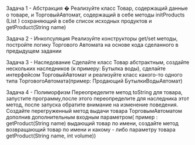 Задача 1 - Абстракция
� Реализуйте класс Товар, содержащий данные о товаре, и 
ТорговыйАвтомат, содержащий в себе методы
initProducts (List <Product>) сохраняющий в себе список 
исходных продуктов и getProduct(String name)

Задача 2 - Инкопсуляция
Реализуйте конструкторы get/set методы, постройте логику Торгового
Автомата на основе кода сделанного в предыдущем задании

Задача 3 - Наследование
Сделайте класс Товар абстрактным, создайте нескольких наследников
(к примеру: Бутылка воды), сделайте интерфейсом ТорговыйАвтомат
и реализуйте класс какого-то одного типа ТорговогоАвтомата(пример: 
Продающий БутылкиВодыАвтомат)

Задача 4 - Полиморфизм
Переопределите метод toString для товара, запустите программу,после
этого переопределите для наследника этот метод, после
запуска обратите внимание на изменение поведения.
Создайте перегруженный метод выдачи товара ТорговымАвтоматом
дополнив дополнительным входным параметром( пример :
getProduct(String name) выдающий товар по имени, создайте
метод возвращающий товар по имени и какому - либо
параметру товара getProduct(String name, int volume))
